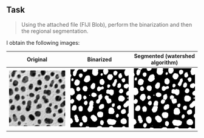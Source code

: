 ## Task

> Using the attached file (FIJI Blob), perform the binarization and then the regional segmentation.

I obtain the following images:

| Original                                                      | Binarized                                                          | Segmented (watershed algorithm)                                          |
| ------------------------------------------------------------- | ------------------------------------------------------------------ | ------------------------------------------------------------------------ |
| ![original](/exercice-6-region-segmentation/images/blobs.png) | ![binary](/exercice-6-region-segmentation/images/blobs-binary.png) | ![segmented](/exercice-6-region-segmentation/images/blobs-watershed.png) |